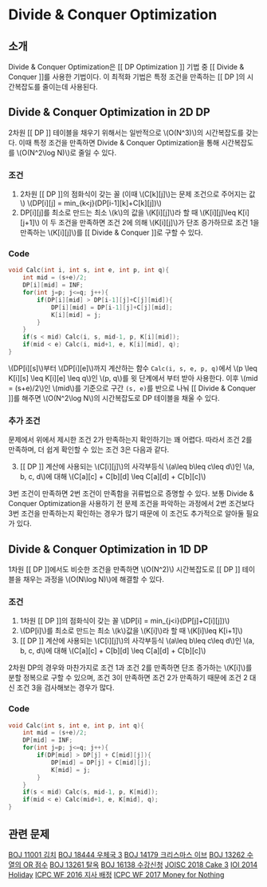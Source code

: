 
# Divide & Conquer Optimization

## 소개
Divide & Conquer Optimization은 [[ DP Optimization ]] 기법 중 [[ Divide & Conquer ]]를 사용한 기법이다. 이 최적화 기법은 특정 조건을 만족하는 [[ DP ]의 시간복잡도를 줄이는데 사용된다.

## Divide & Conquer Optimization in 2D DP
2차원 [[ DP ]] 테이블을 채우기 위해서는 일반적으로 \\(O(N^3)\\)의 시간복잡도를 갖는다. 이때 특정 조건을 만족하면 Divide & Conquer Optimization을 통해 시간복잡도를 \\(O(N^2\log N)\\)로 줄일 수 있다.

### 조건
1. 2차원 [[ DP ]]의 점화식이 갖는 꼴 (이때 \\(C[k][j]\\)는 문제 조건으로 주어지는 값\\)
\\(DP[i][j] = min_{k<j}(DP[i-1][k]+C[k][j])\\)
2. DP[i][j]를 최소로 만드는 최소 \\(k\\)의 값을 \\(K[i][j]\\)라 할 때 
\\(K[i][j]\leq K[i][j+1]\\)
이 두 조건을 만족하면 조건 2에 의해 \\(K[i][j]\\)가 단조 증가하므로 조건 1을 만족하는 \\(K[i][j]\\)를 [[ Divide & Conquer ]]로 구할 수 있다.

### Code
``` c++
void Calc(int i, int s, int e, int p, int q){
	int mid = (s+e)/2;
	DP[i][mid] = INF;
	for(int j=p; j<=q; j++){
		if(DP[i][mid] > DP[i-1][j]+C[j][mid]){
			DP[i][mid] = DP[i-1][j]+C[j][mid];
			K[i][mid] = j;
		}
	}
	if(s < mid)	Calc(i, s, mid-1, p, K[i][mid]);
	if(mid < e)	Calc(i, mid+1, e, K[i][mid], q);
}
```
\\(DP[i][s]\\)부터 \\(DP[i][e]\\)까지 계산하는 함수 `Calc(i, s, e, p, q)`에서 \\(p \leq K[i][s] \leq K[i][e] \leq q\\)인 \\(p, q\\)를 윗 단계에서 부터 받아 사용한다. 이후 \\(mid = (s+e)/2\\)인 \\(mid\\)를 기준으로 구간 `(s, e)`를 반으로 나눠 [[ Divide & Conquer ]]를 해주면 \\(O(N^2\log N\\)의 시간복잡도로 DP 테이블을 채울 수 있다.

### 추가 조건
문제에서 위에서 제시한 조건 2가 만족하는지 확인하기는 꽤 어렵다. 따라서 조건 2를 만족하며, 더 쉽게 확인할 수 있는 조건 3은 다음과 같다.

3. [[ DP ]] 계산에 사용되는 \\(C[i][j]\\)의 사각부등식
\\(a\leq b\leq c\leq d\\)인 \\(a, b, c, d\\)에 대해 \\(C[a][c] + C[b][d] \leq C[a][d] + C[b][c]\\)

3번 조건이 만족하면 2번 조건이 만족함을 귀류법으로 증명할 수 있다.
보통 Divide & Conquer Optimization을 사용하기 전 문제 조건을 파악하는 과정에서 2번 조건보다 3번 조건을 만족하는지 확인하는 경우가 많기 때문에 이 조건도 추가적으로 알아둘 필요가 있다.

## Divide & Conquer Optimization in 1D DP
1차원 [[ DP ]]에서도 비슷한 조건을 만족하면 \\(O(N^2)\\) 시간복잡도로 [[ DP ]] 테이블을 채우는 과정을 \\(O(N\log N)\\)에 해결할 수 있다.
### 조건
1. 1차원 [[ DP ]]의 점화식이 갖는 꼴
\\(DP[i] = min_{j<i}(DP[j]+C[i][j])\\)
2. \\(DP[i]\\)를 최소로 만드는 최소 \\(k\\)값을 \\(K[i]\\)라 할 때
\\(K[i]\leq K[i+1]\\)
3. [[ DP ]] 계산에 사용되는 \\(C[i][j]\\)의 사각부등식
\\(a\leq b\leq c\leq d\\)인 \\(a, b, c, d\\)에 대해 \\(C[a][c] + C[b][d] \leq C[a][d] + C[b][c]\\)

2차원 DP의 경우와 마찬가지로 조건 1과 조건 2를 만족하면 단조 증가하는 \\(K[i]\\)를 분할 정복으로 구할 수 있으며, 조건 3이 만족하면 조건 2가 만족하기 때문에 조건 2 대신 조건 3을 검사해보는 경우가 많다.
### Code
``` c++
void Calc(int s, int e, int p, int q){
	int mid = (s+e)/2;
	DP[mid] = INF;
	for(int j=p; j<=q; j++){
		if(DP[mid] > DP[j] + C[mid][j]){
			DP[mid] = DP[j] + C[mid][j];
			K[mid] = j;
		}
	}
	if(s < mid)	Calc(s, mid-1, p, K[mid]);
	if(mid < e)	Calc(mid+1, e, K[mid], q);
}
```
## 관련 문제
[BOJ 11001 김치](https://www.acmicpc.net/problem/11001)
[BOJ 18444 우체국 3](https://www.acmicpc.net/problem/18444)
[BOJ 14179 크리스마스 이브](https://www.acmicpc.net/problem/14179)
[BOJ 13262 수열의 OR 점수](https://www.acmicpc.net/problem/13262)
[BOJ 13261 탈옥](https://www.acmicpc.net/problem/13261)
[BOJ 16138 수강신청](https://www.acmicpc.net/problem/16138)
[JOISC 2018 Cake 3](https://oj.uz/problem/view/JOI19_cake3)
[IOI 2014 Holiday](https://www.acmicpc.net/problem/10076)
[ICPC WF 2016 지사 배정](https://www.acmicpc.net/problem/12766)
[ICPC WF 2017 Money for Nothing](https://www.acmicpc.net/problem/14636)

